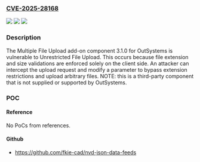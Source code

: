 ### [CVE-2025-28168](https://cve.mitre.org/cgi-bin/cvename.cgi?name=CVE-2025-28168)
![](https://img.shields.io/static/v1?label=Product&message=Multiple%20File%20Upload&color=blue)
![](https://img.shields.io/static/v1?label=Version&message=0%20&color=brightgreen)
![](https://img.shields.io/static/v1?label=Vulnerability&message=CWE-602%20Client-Side%20Enforcement%20of%20Server-Side%20Security&color=brightgreen)

### Description

The Multiple File Upload add-on component 3.1.0 for OutSystems is vulnerable to Unrestricted File Upload. This occurs because file extension and size validations are enforced solely on the client side. An attacker can intercept the upload request and modify a parameter to bypass extension restrictions and upload arbitrary files. NOTE: this is a third-party component that is not supplied or supported by OutSystems.

### POC

#### Reference
No PoCs from references.

#### Github
- https://github.com/fkie-cad/nvd-json-data-feeds

